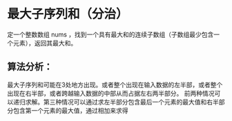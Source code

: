 # 最大子序列和（分治）
定一个整数数组 nums ，找到一个具有最大和的连续子数组（子数组最少包含一个元素），返回其最大和。
## 算法分析：
最大子序列和可能在3处地方出现。或者整个出现在输入数据的左半部，或者整个出现在右半部，或者跨越输入数据的中部从而占据左右两半部分。
前两种情况可以递归求解。第三种情况可以通过求左半部分包含最后一个元素的最大值和右半部分包含第一个元素的最大值，通过相加来求得
